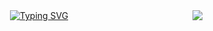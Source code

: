 <img align= 'right' src='https://visitor-badge.laobi.icu/badge?page_id=serhat.sergikaya.serhat-sergikaya' />

<div align='center'>
  <a href="https://git.io/typing-svg">
   <img src="https://readme-typing-svg.demolab.com?font=Poetsen+One&size=40&duration=1000&pause=500&color=FFC914&center=true&multiline=true&random=true&width=435&height=100&lines=Hello+There+%F0%9F%AB%A1;I'm+Serhat+Sergikaya" alt="Typing SVG" />
    </a>
</div>
  


